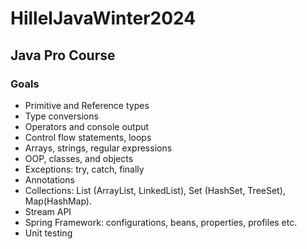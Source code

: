 # HillelJavaWinter2024
## Java Pro Course

### Goals
* Primitive and Reference types
* Type conversions
* Operators and console output
* Control flow statements, loops
* Arrays, strings, regular expressions
* OOP, classes, and objects
* Exceptions: try, catch, finally
* Annotations
* Collections: List (ArrayList, LinkedList), Set (HashSet, TreeSet), Map(HashMap).
* Stream API
* Spring Framework: configurations, beans, properties, profiles etc.
* Unit testing

